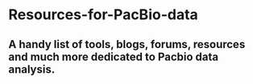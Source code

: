 # Resources-for-PacBio-data
## A handy list of tools, blogs, forums, resources and much more dedicated to Pacbio data analysis.
